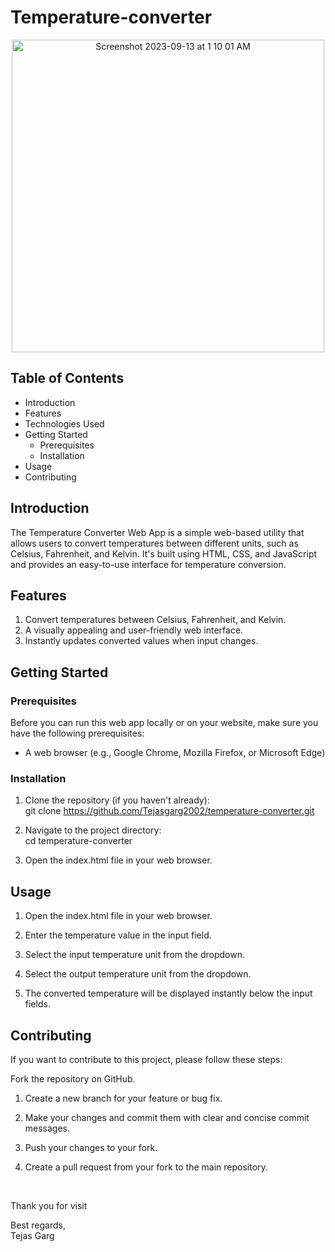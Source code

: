 # Temperature-converter
<p align="center"><img width="500" alt="Screenshot 2023-09-13 at 1 10 01 AM" src="https://github.com/Tejasgarg2002/Temperature-Converter/assets/97401487/5431fd85-84ac-4692-b975-cc98c77869ad"></p>

## Table of Contents
* Introduction<br>
* Features<br>
* Technologies Used<br>
* Getting Started<br>
  * Prerequisites<br>
  * Installation<br>
* Usage 
* Contributing<br>

## Introduction
<p>The Temperature Converter Web App is a simple web-based utility that allows users to convert temperatures between different units, such as Celsius, Fahrenheit, and Kelvin. It's built using HTML, CSS, and JavaScript and provides an easy-to-use interface for temperature conversion.
</p>

## Features
1. Convert temperatures between Celsius, Fahrenheit, and Kelvin.<br>
2. A visually appealing and user-friendly web interface.<br>
3. Instantly updates converted values when input changes.<br>

## Getting Started

### Prerequisites
<p>Before you can run this web app locally or on your website, make sure you have the following prerequisites:</p>

* A web browser (e.g., Google Chrome, Mozilla Firefox, or Microsoft Edge)

### Installation
1. Clone the repository (if you haven't already):<br>
git clone https://github.com/Tejasgarg2002/temperature-converter.git

2. Navigate to the project directory:<br>
cd temperature-converter

3. Open the index.html file in your web browser.

## Usage
1. Open the index.html file in your web browser.<br>

2. Enter the temperature value in the input field.<br>

3. Select the input temperature unit from the dropdown.<br>

4. Select the output temperature unit from the dropdown.<br>

5. The converted temperature will be displayed instantly below the input fields.<br>

## Contributing
<p>If you want to contribute to this project, please follow these steps:</p>
Fork the repository on GitHub.

1. Create a new branch for your feature or bug fix.<br>

2. Make your changes and commit them with clear and concise commit messages.<br>

3. Push your changes to your fork.<br>

4. Create a pull request from your fork to the main repository.<br>

<br>


Thank you for visit

Best regards,
<br>
Tejas Garg
